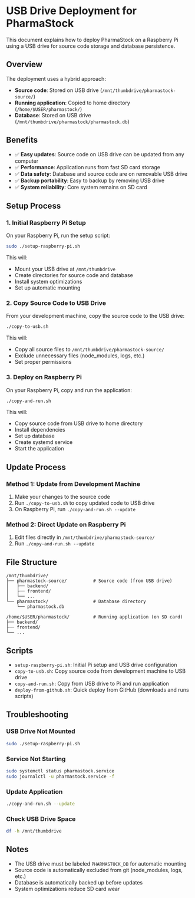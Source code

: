 # USB Drive Deployment for PharmaStock

This document explains how to deploy PharmaStock on a Raspberry Pi using a USB drive for source code storage and database persistence.

## Overview

The deployment uses a hybrid approach:
- **Source code**: Stored on USB drive (`/mnt/thumbdrive/pharmastock-source/`)
- **Running application**: Copied to home directory (`/home/$USER/pharmastock/`)
- **Database**: Stored on USB drive (`/mnt/thumbdrive/pharmastock/pharmastock.db`)

## Benefits

- ✅ **Easy updates**: Source code on USB drive can be updated from any computer
- ✅ **Performance**: Application runs from fast SD card storage
- ✅ **Data safety**: Database and source code are on removable USB drive
- ✅ **Backup portability**: Easy to backup by removing USB drive
- ✅ **System reliability**: Core system remains on SD card

## Setup Process

### 1. Initial Raspberry Pi Setup

On your Raspberry Pi, run the setup script:

```bash
sudo ./setup-raspberry-pi.sh
```

This will:
- Mount your USB drive at `/mnt/thumbdrive`
- Create directories for source code and database
- Install system optimizations
- Set up automatic mounting

### 2. Copy Source Code to USB Drive

From your development machine, copy the source code to the USB drive:

```bash
./copy-to-usb.sh
```

This will:
- Copy all source files to `/mnt/thumbdrive/pharmastock-source/`
- Exclude unnecessary files (node_modules, logs, etc.)
- Set proper permissions

### 3. Deploy on Raspberry Pi

On your Raspberry Pi, copy and run the application:

```bash
./copy-and-run.sh
```

This will:
- Copy source code from USB drive to home directory
- Install dependencies
- Set up database
- Create systemd service
- Start the application

## Update Process

### Method 1: Update from Development Machine

1. Make your changes to the source code
2. Run `./copy-to-usb.sh` to copy updated code to USB drive
3. On Raspberry Pi, run `./copy-and-run.sh --update`

### Method 2: Direct Update on Raspberry Pi

1. Edit files directly in `/mnt/thumbdrive/pharmastock-source/`
2. Run `./copy-and-run.sh --update`

## File Structure

```
/mnt/thumbdrive/
├── pharmastock-source/          # Source code (from USB drive)
│   ├── backend/
│   ├── frontend/
│   └── ...
└── pharmastock/                 # Database directory
    └── pharmastock.db

/home/$USER/pharmastock/         # Running application (on SD card)
├── backend/
├── frontend/
└── ...
```

## Scripts

- `setup-raspberry-pi.sh`: Initial Pi setup and USB drive configuration
- `copy-to-usb.sh`: Copy source code from development machine to USB drive
- `copy-and-run.sh`: Copy from USB drive to Pi and run application
- `deploy-from-github.sh`: Quick deploy from GitHub (downloads and runs scripts)

## Troubleshooting

### USB Drive Not Mounted
```bash
sudo ./setup-raspberry-pi.sh
```

### Service Not Starting
```bash
sudo systemctl status pharmastock.service
sudo journalctl -u pharmastock.service -f
```

### Update Application
```bash
./copy-and-run.sh --update
```

### Check USB Drive Space
```bash
df -h /mnt/thumbdrive
```

## Notes

- The USB drive must be labeled `PHARMASTOCK_DB` for automatic mounting
- Source code is automatically excluded from git (node_modules, logs, etc.)
- Database is automatically backed up before updates
- System optimizations reduce SD card wear
